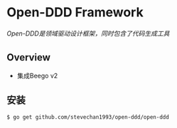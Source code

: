 # Open-DDD Framework

###### Open-DDD是领域驱动设计框架，同时包含了代码生成工具

## Overview
- 集成Beego v2

## 安装
```sh
$ go get github.com/stevechan1993/open-ddd/open-ddd
```
